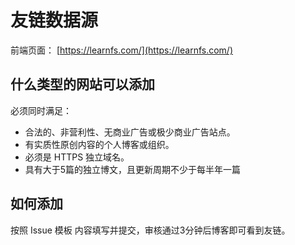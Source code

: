 # 友链数据源
前端页面： [https://learnfs.com/](https://learnfs.com/)

## 什么类型的网站可以添加
必须同时满足：

* 合法的、非营利性、无商业广告或极少商业广告站点。
* 有实质性原创内容的个人博客或组织。
* 必须是 HTTPS 独立域名。
* 具有大于5篇的独立博文，且更新周期不少于每半年一篇

## 如何添加
按照 Issue 模板 内容填写并提交，审核通过3分钟后博客即可看到友链。
